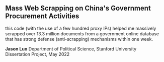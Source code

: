 ## Mass Web Scrapping on China's Government Procurement Activities

this code (with the use of a few hundred proxy IPs) helped me massively scrapped over 13.3 million documents from a government online database that has strong defense (anti-scrapping) mechanisms within one week.

**Jason Luo**
Department of Political Science, Stanford University  
Dissertation Project, May 2022
